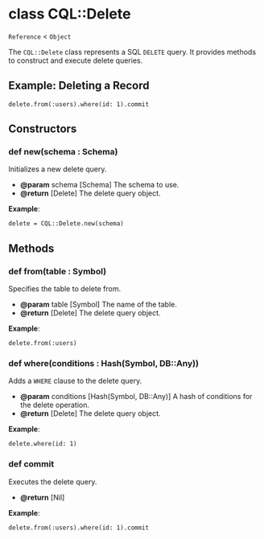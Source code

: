 # class CQL::Delete

`Reference` < `Object`

The `CQL::Delete` class represents a SQL `DELETE` query. It provides methods to construct and execute delete queries.

## Example: Deleting a Record

```crystal
delete.from(:users).where(id: 1).commit
```

## Constructors

### def new(schema : Schema)

Initializes a new delete query.

* **@param** schema \[Schema] The schema to use.
* **@return** \[Delete] The delete query object.

**Example**:

```crystal
delete = CQL::Delete.new(schema)
```

## Methods

### def from(table : Symbol)

Specifies the table to delete from.

* **@param** table \[Symbol] The name of the table.
* **@return** \[Delete] The delete query object.

**Example**:

```crystal
delete.from(:users)
```

### def where(conditions : Hash(Symbol, DB::Any))

Adds a `WHERE` clause to the delete query.

* **@param** conditions \[Hash(Symbol, DB::Any)] A hash of conditions for the delete operation.
* **@return** \[Delete] The delete query object.

**Example**:

```crystal
delete.where(id: 1)
```

### def commit

Executes the delete query.

* **@return** \[Nil]

**Example**:

```crystal
delete.from(:users).where(id: 1).commit
```
